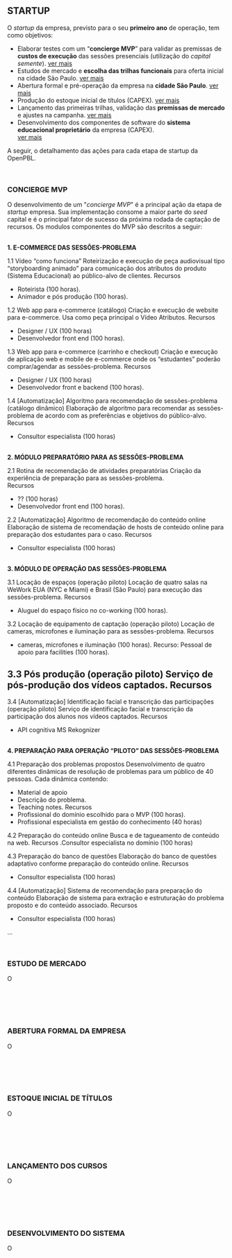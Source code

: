 <a name="portuguese"></a> 
<br>

## STARTUP
O *startup* da empresa, previsto para o seu **primeiro ano** de operação, tem como objetivos: 
- Elaborar testes com um “**concierge MVP**” para validar as premissas de **custos de execução** das sessões presenciais (utilização do *capital semente*). <a href="#concierge">ver mais</a>
- Estudos de mercado e **escolha das trilhas funcionais** para oferta inicial na cidade São Paulo. <a href="#mercado">ver mais</a>
- Abertura formal e pré-operação da empresa na **cidade São Paulo**. <a href="#abertura">ver mais</a>
- Produção do estoque inicial de títulos (CAPEX). <a href="#estoque">ver mais</a>
- Lançamento das primeiras trilhas, validação das **premissas de mercado** e ajustes na campanha. <a href="#lancamento">ver mais</a>
- Desenvolvimento dos componentes de software do **sistema educacional proprietário** da empresa (CAPEX).<br> <a href="#desenvolvimento">ver mais</a>

A seguir, o detalhamento das ações para cada etapa de startup da OpenPBL.<br>

<a name="concierge"></a> 
<br>

### CONCIERGE MVP 
O desenvolvimento de um "*concierge MVP*" é a principal ação da etapa de *startup* empresa. Sua implementação consome a maior parte do *seed* capital e é o principal fator de sucesso da próxima rodada de captação de recursos. Os modulos componentes do MVP são descritos a seguir:<br><br> 

**1. E-COMMERCE DAS SESSÕES-PROBLEMA** 

1.1 Vídeo “como funciona” 
Roteirização e execução de peça audiovisual tipo “storyboarding animado” para comunicação dos atributos do produto (Sistema Educacional) ao público-alvo de clientes.
Recursos 
- Roteirista (100 horas).
- Animador e pós produção (100 horas).

1.2 Web app para e-commerce (catálogo) 
Criação e execução de website para e-commerce. Usa como peça principal o Vídeo Atributos. 
Recursos
- Designer / UX (100 horas)
- Desenvolvedor front end (100 horas).

1.3 Web app para e-commerce (carrinho e checkout) 
Criação e execução de aplicação web e mobile de e-commerce onde os “estudantes” poderão comprar/agendar as sessões-problema. 
Recursos 
- Designer / UX (100 horas)
- Desenvolvedor front e backend (100 horas).

1.4 [Automatização] Algoritmo para recomendação de sessões-problema (catálogo dinâmico)
Elaboração de algoritmo para recomendar as sessões-problema de acordo com as preferências e objetivos do público-alvo.
Recursos
- Consultor especialista (100 horas) <br><br> 

**2. MÓDULO PREPARATÓRIO PARA AS SESSÕES-PROBLEMA**

2.1 Rotina de recomendação de atividades preparatórias
Criação da experiência de preparação para as sessões-problema.  
Recursos
- ?? (100 horas)
- Desenvolvedor front end (100 horas).

2.2 [Automatização] Algoritmo de recomendação do conteúdo online
Elaboração de sistema de recomendação de hosts de conteúdo online para preparação dos estudantes para o caso.
Recursos
- Consultor especialista (100 horas)<br><br> 

**3. MÓDULO DE OPERAÇÃO DAS SESSÕES-PROBLEMA**

3.1 Locação de espaços (operação piloto)
Locação de quatro salas na WeWork EUA (NYC e Miami) e Brasil (São Paulo) para execução das sessões-problema.
Recursos
- Aluguel do espaço físico no co-working (100 horas).

3.2 Locação de equipamento de captação (operação piloto)
Locação de cameras, microfones e iluminação para as sessões-problema.
Recursos
- cameras, microfones e iluminação (100 horas).
Recurso: Pessoal de apoio para facilities (100 horas).

3.3 Pós produção  (operação piloto)
Serviço de pós-produção dos vídeos captados.
Recursos
- 

3.4 [Automatização] Identificação facial e transcrição das participações (operação piloto)
Serviço de identificação facial e transcrição da participação dos alunos nos vídeos captados.
Recursos
- API cognitiva MS Rekognizer <br><br>

**4. PREPARAÇÃO PARA OPERAÇÃO “PILOTO” DAS SESSÕES-PROBLEMA**

4.1 Preparação dos problemas propostos 
Desenvolvimento de quatro diferentes dinâmicas de resolução de problemas para um público de 40 pessoas. Cada dinâmica contendo:
- Material de apoio
- Descrição do problema.
- Teaching notes.
Recursos
- Profissional do domínio escolhido para o MVP (100 horas).
- Profissional especialista em gestão do conhecimento (40 horas)

4.2 Preparação do conteúdo online
Busca e de tagueamento de conteúdo na web.
Recursos
.Consultor especialista no domínio (100 horas)
 
4.3 Preparação do banco de questões
Elaboração do banco de questões adaptativo conforme preparação do conteúdo online.
Recursos
- Consultor especialista (100 horas)

4.4 [Automatização] Sistema de recomendação para preparação do conteúdo 
Elaboração de sistema para extração e estruturação do problema proposto e do conteúdo associado. 
Recursos
- Consultor especialista (100 horas)

...

<a name="mercado"></a> 
<br>

### ESTUDO DE MERCADO 
O

<br><br>


<a name="abertura"></a> 
<br>

### ABERTURA FORMAL DA EMPRESA 
O

<br><br>


<a name="estoque"></a> 
<br>

### ESTOQUE INICIAL DE TÍTULOS 
O

<br><br>


<a name="lancamento"></a> 
<br>

### LANÇAMENTO DOS CURSOS 
O

<br><br>


<a name="desenvolvimento"></a> 
<br>

### DESENVOLVIMENTO DO SISTEMA 
O

<br><br>
